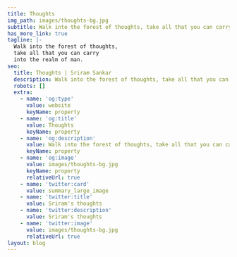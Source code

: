 ```yaml
---
title: Thoughts
img_path: images/thoughts-bg.jpg
subtitle: Walk into the forest of thoughts, take all that you can carry into the realm of man
has_more_link: true
tagline: |-
  Walk into the forest of thoughts, 
  take all that you can carry 
  into the realm of man.   
seo:
  title: Thoughts | Sriram Sankar
  description: Walk into the forest of thoughts, take all that you can carry into the realm of man
  robots: []
  extra:
    - name: 'og:type'
      value: website
      keyName: property
    - name: 'og:title'
      value: Thoughts
      keyName: property
    - name: 'og:description'
      value: Walk into the forest of thoughts, take all that you can carry into the realm of man
      keyName: property
    - name: 'og:image'
      value: images/thoughts-bg.jpg
      keyName: property
      relativeUrl: true
    - name: 'twitter:card'
      value: summary_large_image
    - name: 'twitter:title'
      value: Sriram's thoughts
    - name: 'twitter:description'
      value: Sriram's thoughts
    - name: 'twitter:image'
      value: images/thoughts-bg.jpg
      relativeUrl: true
layout: blog
---
```

